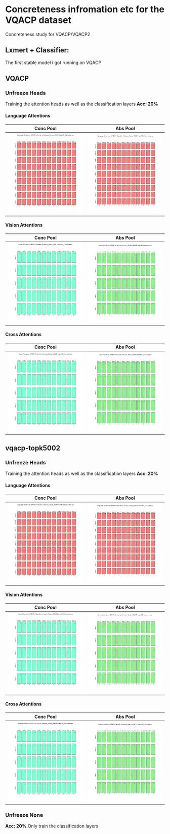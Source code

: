 # Concreteness infromation etc for the VQACP dataset
Concreteness study for VQACP/VQACP2

## Lxmert + Classifier:
The first stable model i got running on VQACP

## VQACP

### Unfreeze Heads
Training the attention heads as well as the classification layers
**Acc: 20%**

#### Language Attentions
Conc Pool|Abs Pool
-|-
![](lxmert+classifier/Language_vqacp-topk500highconc-mseqs.png)|![](lxmert+classifier/Language_vqacp-topk500lowconc-m.png)

#### Vision Attentions
Conc Pool|Abs Pool
-|-
![](lxmert+classifier/Vision_vqacp-topk500highconc-mseqs.png)|![](lxmert+classifier/Vision_vqacp-topk500lowconc-m.png)

#### Cross Attentions
Conc Pool|Abs Pool
-|-
![](lxmert+classifier/Cross_vqacp-topk500highconc-mseqs.png)|![](lxmert+classifier/Cross_vqacp-topk500lowconc-m.png)



## vqacp-topk5002

### Unfreeze Heads
Training the attention heads as well as the classification layers
**Acc: 20%**

#### Language Attentions
Conc Pool|Abs Pool
-|-
![](lxmert+classifier/Language_vqacp2-topk500highconc-mseqs.png)|![](lxmert+classifier/Language_vqacp2-topk500lowconc-m.png)

#### Vision Attentions
Conc Pool|Abs Pool
-|-
![](lxmert+classifier/Vision_vqacp2-topk500highconc-mseqs.png)|![](lxmert+classifier/Vision_vqacp2-topk500lowconc-m.png)

#### Cross Attentions
Conc Pool|Abs Pool
-|-
![](lxmert+classifier/Cross_vqacp2-topk500highconc-mseqs.png)|![](lxmert+classifier/Cross_vqacp2-topk500lowconc-m.png)



### Unfreeze None
**Acc: 20%**
Only train the classification layers

